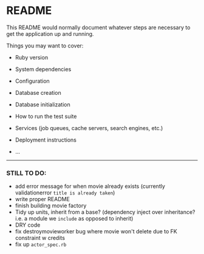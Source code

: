 # README

This README would normally document whatever steps are necessary to get the
application up and running.

Things you may want to cover:

* Ruby version

* System dependencies

* Configuration

* Database creation

* Database initialization

* How to run the test suite

* Services (job queues, cache servers, search engines, etc.)

* Deployment instructions

* ...

--------

### STILL TO DO:

- add error message for when movie already exists (currently validationerror `title is already taken`)
- write proper README
- finish building movie factory
- Tidy up units, inherit from a base? (dependency inject over inheritance? i.e. a module we `include` as opposed to inherit)
- DRY code
- fix destroymovieworker bug where movie won't delete due to FK constraint w credits
- fix up `actor_spec.rb`
